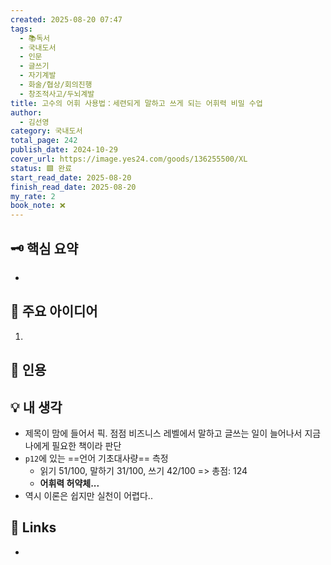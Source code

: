 ```yaml
---
created: 2025-08-20 07:47
tags:
  - 📚독서
  - 국내도서
  - 인문
  - 글쓰기
  - 자기계발
  - 화술/협상/회의진행
  - 창조적사고/두뇌계발
title: 고수의 어휘 사용법：세련되게 말하고 쓰게 되는 어휘력 비밀 수업
author:
  - 김선영
category: 국내도서
total_page: 242
publish_date: 2024-10-29
cover_url: https://image.yes24.com/goods/136255500/XL
status: 🟩 완료
start_read_date: 2025-08-20
finish_read_date: 2025-08-20
my_rate: 2
book_note: ❌
---
```


  
## 🗝 핵심 요약

- 

  

## 📝 주요 아이디어

1. 

  

## 📌 인용

> 

## 💡 내 생각

- 제목이 맘에 들어서 픽. 점점 비즈니스 레벨에서 말하고 글쓰는 일이 늘어나서 지금 나에게 필요한 책이라 판단
- `p12`에 있는 ==언어 기초대사량== 측정
	- 읽기 51/100, 말하기 31/100, 쓰기 42/100 => 총점: 124
	- **어휘력 허약체...**
- 역시 이론은 쉽지만 실천이 어렵다..
	
  

## 🔗 Links

- 
